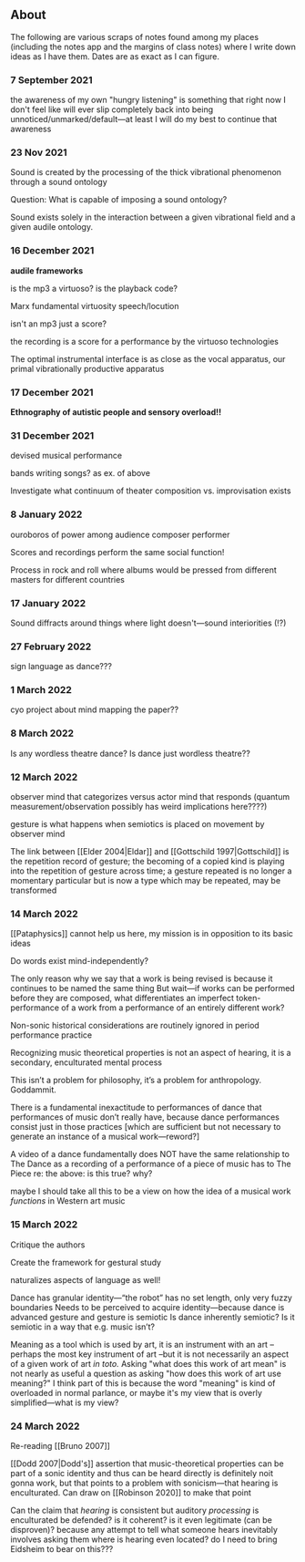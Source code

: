 ## About
The following are various scraps of notes found among my places (including the notes app and the margins of class notes) where I write down ideas as I have them. Dates are as exact as I can figure.

### 7 September 2021
the awareness of my own "hungry listening" is something that right now I don't feel like will ever slip completely back into being unnoticed/unmarked/default—at least I will do my best to continue that awareness

### 23 Nov 2021
Sound is created by the processing of the thick vibrational phenomenon through a sound ontology

Question: What is capable of imposing a sound ontology?

Sound exists solely in the interaction between a given vibrational field and a given audile ontology.

### 16 December 2021
**audile frameworks**

is the mp3 a virtuoso? is the playback code? 

Marx fundamental virtuosity speech/locution 

isn't an mp3 just a score?

the recording is a score for a performance by the virtuoso technologies 

The optimal instrumental interface is as close as the vocal apparatus, our primal vibrationally productive apparatus

### 17 December 2021
**Ethnography of autistic people and sensory overload!!**

### 31 December 2021
devised musical performance

bands writing songs? as ex. of above

Investigate what continuum of theater composition vs. improvisation exists

### 8 January 2022
ouroboros of power among audience composer performer

Scores and recordings perform the same social function!

Process in rock and roll where albums would be pressed from different masters for different countries

### 17 January 2022
Sound diffracts around things where light doesn't—sound interiorities (!?)

### 27 February 2022
sign language as dance???

### 1 March 2022
cyo project about mind mapping the paper??

### 8 March 2022
Is any wordless theatre dance? Is dance just wordless theatre??

### 12 March 2022
observer mind that categorizes versus actor mind that responds
(quantum measurement/observation possibly has weird implications here????)

gesture is what happens when semiotics is placed on movement by observer mind

The link between [[Elder 2004|Eldar]] and [[Gottschild 1997|Gottschild]] is the repetition record of gesture; the becoming of a copied kind is playing into the repetition of gesture across time; a gesture repeated is no longer a momentary particular but is now a type which may be repeated, may be transformed

### 14 March 2022
[[Pataphysics]] cannot help us here, my mission is in opposition to its basic ideas

Do words exist mind-independently?

The only reason why we say that a work is being revised is because it continues to be named the same thing
But wait—if works can be performed before they are composed, what differentiates an imperfect token-performance of a work from a performance of an entirely different work?

Non-sonic historical considerations are routinely ignored in period performance practice

Recognizing music theoretical properties is not an aspect of hearing, it is a secondary, enculturated mental process


This isn’t a problem for philosophy, it’s a problem for anthropology. Goddammit.

There is a fundamental inexactitude to performances of dance that performances of music don’t really have, because dance performances consist just in those practices \[which are sufficient but not necessary to generate an instance of a musical work—reword?\]

A video of a dance fundamentally does NOT have the same relationship to The Dance as a recording of a performance of a piece of music has to The Piece
re: the above: is this true? why?

maybe I should take all this to be a view on how the idea of a musical work *functions* in Western art music

### 15 March 2022
Critique the authors

Create the framework for gestural study 


naturalizes aspects of language as well!

Dance has granular identity—“the robot” has no set length, only very fuzzy boundaries
Needs to be perceived to acquire identity—because dance is advanced gesture and gesture is semiotic
Is dance inherently semiotic? Is it semiotic in a way that e.g. music isn’t?


Meaning as a tool which is used by art, it is an instrument with an art – perhaps the most key instrument of art –but it is not necessarily an aspect of a given work of art *in toto.* Asking "what does this work of art mean" is not nearly as useful a question as asking "how does this work of art use meaning?" 
I think part of this is because the word "meaning" is kind of overloaded in normal parlance, or maybe it's my view that is overly simplified—what is my view?

### 24 March 2022
Re-reading [[Bruno 2007]]

[[Dodd 2007|Dodd's]] assertion that music-theoretical properties can be part of a sonic identity and thus can be heard directly is definitely noit gonna work, but that points to a problem with sonicism—that hearing is enculturated. Can draw on [[Robinson 2020]] to make that point

Can the claim that *hearing* is consistent but auditory *processing* is enculturated be defended? is it coherent? is it even legitimate (can be disproven)? because any attempt to tell what someone hears inevitably involves asking them
where is hearing even located?
do I need to bring Eidsheim to bear on this???